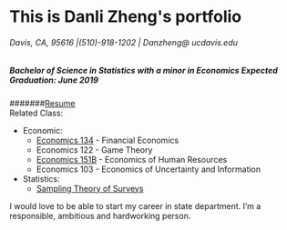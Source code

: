 # This is Danli Zheng's portfolio
###### Davis, CA, 95616 |(510)-918-1202 | Danzheng@ ucdavis.edu
##### Bachelor of Science in Statistics with a minor in Economics Expected Graduation: June 2019

#######[Resume](https://github.com/dani721/portfolio/blob/master/Copy%20of%20Danli%20Zheng%20resume.pdf)  
Related Class: 
- Economic: 
  * [Economics 134](./economics134) - Financial Economics
  * Economics 122 - Game Theory
  * [Economics 151B](./economics151b) - Economics of Human Resources
  * Economics 103 - Economics of Uncertainty and Information
- Statistics: 
  * [Sampling Theory of Surveys](./samplingtheoryofsurverys)
  

I would love to be able to start my career in state department. I’m a responsible, ambitious and hardworking person. 


